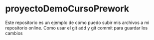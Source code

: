 # proyectoDemoCursoPrework
Este repositorio es un ejemplo de cómo puedo subir mis archivos a mi repositorio online. Como usar el git add y git commit para guardar los cambios
